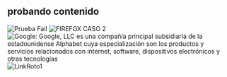 ## probando contenido 

![Prueba Fail](https://www.pixar.com/error404)
![FIREFOX CASO 2](https://www.mozilla.org)
![Google: Google, LLC es una compañía principal subsidiaria de la estadounidense Alphabet cuya especialización son los productos y servicios relacionados con internet, software, dispositivos electrónicos y otras tecnologías](https://www.google.com)
![LinkRoto1](https://developer.mozilla.org/es/e/JavaScript/Reference/Global_Objects/Array/)